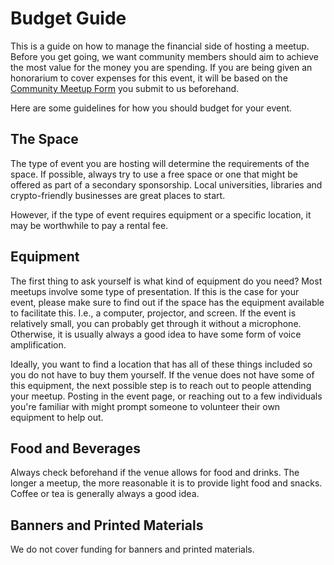 # Budget Guide

This is a guide on how to manage the financial side of hosting a meetup. Before you get going, we want community members should aim to achieve the most value for the money you are spending. If you are being given an honorarium to cover expenses for this event, it will be based on the [Community Meetup Form](https://forms.gle/H2PCdJR7MXQjhyBbA) you submit to us beforehand.

Here are some guidelines for how you should budget for your event.

## The Space

The type of event you are hosting will determine the requirements of the space. If possible, always try to use a free space or one that might be offered as part of a secondary sponsorship. Local universities, libraries and crypto-friendly businesses are great places to start.

However, if the type of event requires equipment or a specific location, it may be worthwhile to pay a rental fee.

## Equipment

The first thing to ask yourself is what kind of equipment do you need? Most meetups involve some type of presentation. If this is the case for your event, please make sure to find out if the space has the equipment available to facilitate this. I.e., a computer, projector, and screen. If the event is relatively small, you can probably get through it without a microphone. Otherwise, it is usually always a good idea to have some form of voice amplification.

Ideally, you want to find a location that has all of these things included so you do not have to buy them yourself. If the venue does not have some of this equipment, the next possible step is to reach out to people attending your meetup. Posting in the event page, or reaching out to a few individuals you're familiar with might prompt someone to volunteer their own equipment to help out.

## Food and Beverages

Always check beforehand if the venue allows for food and drinks. The longer a meetup, the more reasonable it is to provide light food and snacks. Coffee or tea is generally always a good idea.

## Banners and Printed Materials

We do not cover funding for banners and printed materials.
